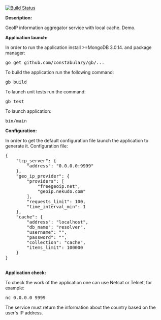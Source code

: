 [![Build Status](https://travis-ci.org/BaxZzZz/country-resolver.svg?branch=master)](https://travis-ci.org/BaxZzZz/country-resolver) 

**Description:**

GeoIP information aggregator service with local cache. Demo.

**Application launch:**

In order to run the application install >=MongoDB 3.0.14. and package manager:

<pre>
go get github.com/constabulary/gb/...
</pre>

To build the application run the following command:

<pre>
gb build
</pre>

To launch unit tests run the command: 

<pre>
gb test
</pre>

To launch application:

<pre>
bin/main
</pre>

**Configuration:**

In order to get the default configuration file launch the application to generate it. Configuration file:

<pre>
{
    "tcp_server": {
        "address": "0.0.0.0:9999"
    },
    "geo_ip_provider": {
        "providers": [
            "freegeoip.net",
            "geoip.nekudo.com"
        ],
        "requests_limit": 100,
        "time_interval_min": 1
    },
    "cache": {
        "address": "localhost",
        "db_name": "resolver",
        "username": "",
        "password": "",
        "collection": "cache",
        "items_limit": 100000
    }
}

</pre>

**Application check:**

To check the work of the application one can use Netcat or Telnet, for example:

<pre>
nc 0.0.0.0 9999
</pre>

The service must return the information about the country based on the user's IP address.
